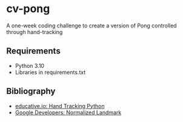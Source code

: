 # cv-pong
A one-week coding challenge to create a version of Pong controlled through hand-tracking

## Requirements

* Python 3.10
* Libraries in requirements.txt

## Bibliography

* [educative.io: Hand Tracking Python](https://www.educative.io/answers/hand-tracking-python)
* [Google Developers: Normalized Landmark](https://developers.google.com/mediapipe/api/solutions/java/com/google/mediapipe/tasks/components/containers/NormalizedLandmark)
